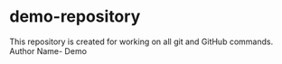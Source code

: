 # demo-repository
This repository is created for working on all git and GitHub commands.
<br>
Author Name- Demo 
